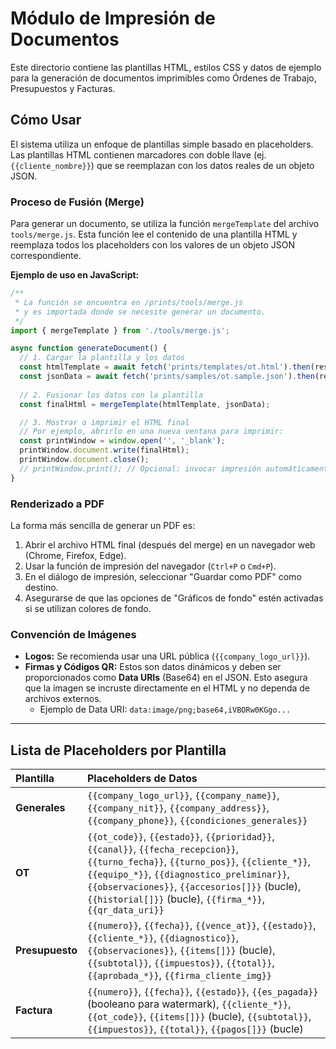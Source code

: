 # Módulo de Impresión de Documentos

Este directorio contiene las plantillas HTML, estilos CSS y datos de ejemplo para la generación de documentos imprimibles como Órdenes de Trabajo, Presupuestos y Facturas.

## Cómo Usar

El sistema utiliza un enfoque de plantillas simple basado en placeholders. Las plantillas HTML contienen marcadores con doble llave (ej. `{{cliente_nombre}}`) que se reemplazan con los datos reales de un objeto JSON.

### Proceso de Fusión (Merge)

Para generar un documento, se utiliza la función `mergeTemplate` del archivo `tools/merge.js`. Esta función lee el contenido de una plantilla HTML y reemplaza todos los placeholders con los valores de un objeto JSON correspondiente.

**Ejemplo de uso en JavaScript:**
```javascript
/**
 * La función se encuentra en /prints/tools/merge.js
 * y es importada donde se necesite generar un documento.
 */
import { mergeTemplate } from './tools/merge.js';

async function generateDocument() {
  // 1. Cargar la plantilla y los datos
  const htmlTemplate = await fetch('prints/templates/ot.html').then(res => res.text());
  const jsonData = await fetch('prints/samples/ot.sample.json').then(res => res.json());
  
  // 2. Fusionar los datos con la plantilla
  const finalHtml = mergeTemplate(htmlTemplate, jsonData);

  // 3. Mostrar o imprimir el HTML final
  // Por ejemplo, abrirlo en una nueva ventana para imprimir:
  const printWindow = window.open('', '_blank');
  printWindow.document.write(finalHtml);
  printWindow.document.close();
  // printWindow.print(); // Opcional: invocar impresión automáticamente
}
```

### Renderizado a PDF

La forma más sencilla de generar un PDF es:
1.  Abrir el archivo HTML final (después del merge) en un navegador web (Chrome, Firefox, Edge).
2.  Usar la función de impresión del navegador (`Ctrl+P` o `Cmd+P`).
3.  En el diálogo de impresión, seleccionar "Guardar como PDF" como destino.
4.  Asegurarse de que las opciones de "Gráficos de fondo" estén activadas si se utilizan colores de fondo.

### Convención de Imágenes

-   **Logos:** Se recomienda usar una URL pública (`{{company_logo_url}}`).
-   **Firmas y Códigos QR:** Estos son datos dinámicos y deben ser proporcionados como **Data URIs** (Base64) en el JSON. Esto asegura que la imagen se incruste directamente en el HTML y no dependa de archivos externos.
    -   Ejemplo de Data URI: `data:image/png;base64,iVBORw0KGgo...`

---

## Lista de Placeholders por Plantilla

| Plantilla     | Placeholders de Datos                                                                                                                                                                                                                                                         |
| :------------ | :---------------------------------------------------------------------------------------------------------------------------------------------------------------------------------------------------------------------------------------------------------------------------- |
| **Generales** | `{{company_logo_url}}`, `{{company_name}}`, `{{company_nit}}`, `{{company_address}}`, `{{company_phone}}`, `{{condiciones_generales}}`                                                                                                                                           |
| **OT**        | `{{ot_code}}`, `{{estado}}`, `{{prioridad}}`, `{{canal}}`, `{{fecha_recepcion}}`, `{{turno_fecha}}`, `{{turno_pos}}`, `{{cliente_*}}`, `{{equipo_*}}`, `{{diagnostico_preliminar}}`, `{{observaciones}}`, `{{accesorios[]}}` (bucle), `{{historial[]}}` (bucle), `{{firma_*}}`, `{{qr_data_uri}}` |
| **Presupuesto** | `{{numero}}`, `{{fecha}}`, `{{vence_at}}`, `{{estado}}`, `{{cliente_*}}`, `{{diagnostico}}`, `{{observaciones}}`, `{{items[]}}` (bucle), `{{subtotal}}`, `{{impuestos}}`, `{{total}}`, `{{aprobada_*}}`, `{{firma_cliente_img}}`                                                 |
| **Factura**   | `{{numero}}`, `{{fecha}}`, `{{estado}}`, `{{es_pagada}}` (booleano para watermark), `{{cliente_*}}`, `{{ot_code}}`, `{{items[]}}` (bucle), `{{subtotal}}`, `{{impuestos}}`, `{{total}}`, `{{pagos[]}}` (bucle)                                                                  |
